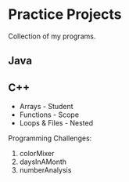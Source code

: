 # Practice Projects
Collection of my programs.

## Java

## C++
- Arrays - Student
- Functions - Scope
- Loops & Files - Nested

Programming Challenges:
1. colorMixer
2. daysInAMonth
3. numberAnalysis